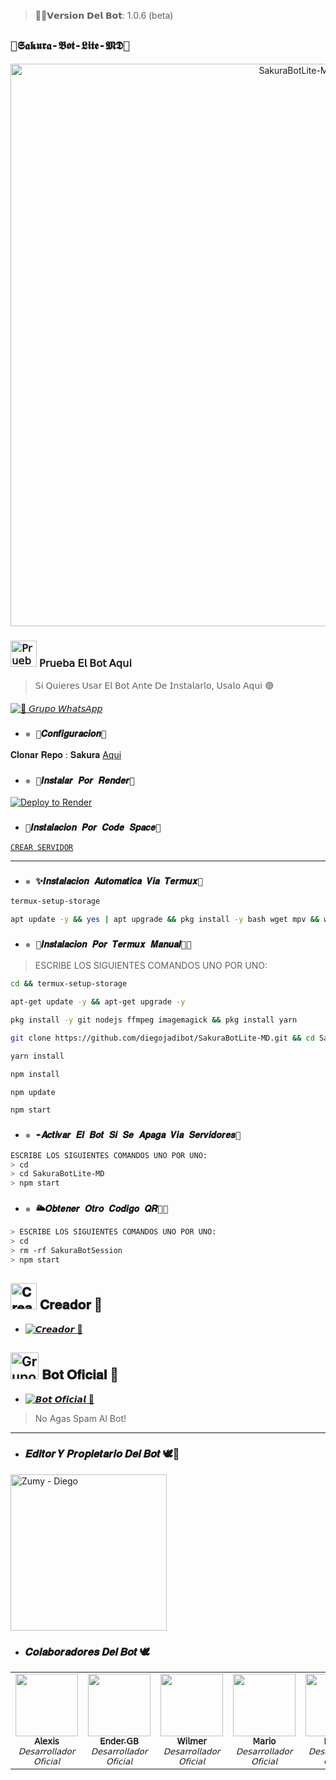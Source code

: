 
>🌹🦋𝗩𝗲𝗿𝘀𝗶𝗼𝗻 𝗗𝗲𝗹 𝗕𝗼𝘁: 1.0.6 (beta)

## `🍓𝕾𝖆𝖐𝖚𝖗𝖆-𝕭𝖔𝖙-𝕷𝖎𝖙𝖊-𝕸𝕯🦋` 
<p align="center">
<img src="https://telegra.ph/file/4c711545e712b0b957f6c.jpg" alt="SakuraBotLite-MD" width="900"/>
</p>

### <img src="https://i.pinimg.com/originals/19/80/6e/19806e91932e6054965fc83b85241270.gif" alt="𝖯𝗋𝗎𝖾𝖻𝖺 𝖤𝗅 𝖡𝗈𝗍 𝖠𝗊𝗎𝗂" width="42" height="42"> 𝖯𝗋𝗎𝖾𝖻𝖺 𝖤𝗅 𝖡𝗈𝗍 𝖠𝗊𝗎𝗂

> 𝖲𝗂 𝖰𝗎𝗂𝖾𝗋𝖾𝗌 𝖴𝗌𝖺𝗋 𝖤𝗅 𝖡𝗈𝗍 𝖠𝗇𝗍𝖾 𝖣𝖾 𝖨𝗇𝗌𝗍𝖺𝗅𝖺𝗋𝗅𝗈, 𝖴𝗌𝖺𝗅𝗈 𝖠𝗊𝗎𝗂 🟢

<a href="https://chat.whatsapp.com/L69Ok8LTIJNCTNsJydkXaE"><img alt="🦋 𝘎𝘳𝘶𝘱𝘰 𝘞𝘩𝘢𝘵𝘴𝘈𝘱𝘱" src="https://img.shields.io/badge/Grupo-SakuraLite🍓-25D366?style=for-the-badge&logo=whatsapp&logoColor=white"/></a>



- ### `✵ 🦋𝑪𝒐𝒏𝒇𝒊𝒈𝒖𝒓𝒂𝒄𝒊𝒐𝒏🚀`
 𝐂𝐥𝐨𝐧𝐚𝐫 𝐑𝐞𝐩𝐨 : 𝐒𝐚𝐤𝐮𝐫𝐚 [Aqui](https://github.com/diegojadibot/SakuraBotLite-MD/fork)

   
  
- ### `✵ 🐢𝑰𝒏𝒔𝒕𝒂𝒍𝒂𝒓 𝑷𝒐𝒓 𝑹𝒆𝒏𝒅𝒆𝒓🍓`

[![Deploy to Render](https://render.com/images/deploy-to-render-button.svg)](https://dashboard.render.com/blueprint/new?repo=https%3A%2F%2Fgithub.com%2diegojadibot%2FSakuraBotLite-MD) 

- ### `🌺𝑰𝒏𝒔𝒕𝒂𝒍𝒂𝒄𝒊𝒐𝒏 𝑷𝒐𝒓 𝑪𝒐𝒅𝒆 𝑺𝒑𝒂𝒄𝒆🦋`

[`CREAR SERVIDOR`](https://github.com/codespaces/new?skip_quickstart=true&machine=basicLinux32gb&repo=738341999&ref=main&geo=UsEast)
***

- ### `✵ ✨️𝑰𝒏𝒔𝒕𝒂𝒍𝒂𝒄𝒊𝒐𝒏 𝑨𝒖𝒕𝒐𝒎𝒂𝒕𝒊𝒄𝒂 𝑽𝒊𝒂 𝑻𝒆𝒓𝒎𝒖𝒙🦋`
```bash
termux-setup-storage
```

```bash
apt update -y && yes | apt upgrade && pkg install -y bash wget mpv && wget -O - https://raw.githubusercontent.com/diegojadibot/SakuraBotLite-MD/master/sakura.sh | bash
```

- ### `✵ 🌹𝑰𝒏𝒔𝒕𝒂𝒍𝒂𝒄𝒊𝒐𝒏 𝑷𝒐𝒓 𝑻𝒆𝒓𝒎𝒖𝒙 𝑴𝒂𝒏𝒖𝒂𝒍👨‍💻` 
> ESCRIBE LOS SIGUIENTES COMANDOS UNO POR UNO:
```bash
cd && termux-setup-storage
```

```bash
apt-get update -y && apt-get upgrade -y
```

```bash
pkg install -y git nodejs ffmpeg imagemagick && pkg install yarn 
```

```bash
git clone https://github.com/diegojadibot/SakuraBotLite-MD.git && cd SakuraBotLite-MD
```

```bash
yarn install
```

```bash
npm install
```

```bash
npm update
```

```bash
npm start
```

- ### `✵ ☂️𝑨𝒄𝒕𝒊𝒗𝒂𝒓 𝑬𝒍 𝑩𝒐𝒕 𝑺𝒊 𝑺𝒆 𝑨𝒑𝒂𝒈𝒂 𝑽𝒊𝒂 𝑺𝒆𝒓𝒗𝒊𝒅𝒐𝒓𝒆𝒔🦋`
```bash
ESCRIBE LOS SIGUIENTES COMANDOS UNO POR UNO:
> cd 
> cd SakuraBotLite-MD
> npm start
```

- ### `✵ 🌥𝑶𝒃𝒕𝒆𝒏𝒆𝒓 𝑶𝒕𝒓𝒐 𝑪𝒐𝒅𝒊𝒈𝒐 𝑸𝑹👨‍💻` 
```bash
> ESCRIBE LOS SIGUIENTES COMANDOS UNO POR UNO:
> cd 
> rm -rf SakuraBotSession
> npm start
```


## <img src="https://i.pinimg.com/originals/19/80/6e/19806e91932e6054965fc83b85241270.gif" alt="𝐂𝐫𝐞𝐚𝐝𝐨𝐫 🍓" width="42" height="42"> 𝐂𝐫𝐞𝐚𝐝𝐨𝐫 🍓

* <a href="https://wa.me/573013482814"><img alt="𝘾𝙧𝙚𝙖𝙙𝙤𝙧 🍓" src="https://img.shields.io/badge/Diego - Creador🍓-25D366?style=for-the-badge&logo=whatsapp&logoColor=white"/></a>

## <img src="https://static.wikia.nocookie.net/nyancat/images/d/d3/Nyan-cat.gif/revision/latest/scale-to-width-down/400?cb=20131231222500&path-prefix=es" alt="Grupo" width="45" height="43"> 𝐁𝐨𝐭 𝐎𝐟𝐢𝐜𝐢𝐚𝐥 🦋

* <a href="https://wa.me/5491130182250"><img alt="𝘽𝙤𝙩 𝙊𝙛𝙞𝙘𝙞𝙖𝙡 🍓" src="https://img.shields.io/badge/Bot - Oficial🦋-25D366?style=for-the-badge&logo=whatsapp&logoColor=white"/></a>

> No Agas Spam Al Bot!

---------

- ### 𝑬𝒅𝒊𝒕𝒐𝒓 𝒀 𝑷𝒓𝒐𝒑𝒊𝒆𝒕𝒂𝒓𝒊𝒐 𝑫𝒆𝒍 𝑩𝒐𝒕 🕊️🍓 
<a href="https://github.com/diegojadibot"><img src="https://github.com/diegojadibot.png" width="250" height="250" alt="Zumy - Diego"/></a>


- ### 𝑪𝒐𝒍𝒂𝒃𝒐𝒓𝒂𝒅𝒐𝒓𝒆𝒔 𝑫𝒆𝒍 𝑩𝒐𝒕 🕊️
<!-- prettier-ignore-start -->
<!-- markdownlint-disable -->
<table>
  <tr>

<td align="center"><a href="https://github.com/AzamiJs"><img src="https://github.com/AzamiJs.png?size=100" width="100px;" alt=""/><br /><sub><b>𝖠𝗅𝖾𝗑𝗂𝗌 </b></sub></a><br /><sub><i>𝖣𝖾𝗌𝖺𝗋𝗋𝗈𝗅𝗅𝖺𝖽𝗈𝗋 𝖮𝖿𝗂𝖼𝗂𝖺𝗅</i>
    <td align="center"><a 
       <td align="center"><a

<td align="center"><a href="https://github.com/Ender-GB-Isis777"><img src="https://github.com/Ender-GB-Isis777.png?size=100" width="100px;" alt=""/><br /><sub><b>𝖤𝗇𝖽𝖾𝗋 𝖦𝖡</b></sub></a><br /><sub><i>𝖣𝖾𝗌𝖺𝗋𝗋𝗈𝗅𝗅𝖺𝖽𝗈𝗋 𝖮𝖿𝗂𝖼𝗂𝖺𝗅</i>
    <td align="center"><a 
       <td align="center"><a href="https://github.com/Wilsmac"><img src="https://github.com/Wilsmac.png?size=100" width="100px;" alt=""/><br /><sub><b>𝖶𝗂𝗅𝗆𝖾𝗋</b></sub></a><br /><sub><i>𝖣𝖾𝗌𝖺𝗋𝗋𝗈𝗅𝗅𝖺𝖽𝗈𝗋 𝖮𝖿𝗂𝖼𝗂𝖺𝗅</i>
    <td align="center"><a 
       <td align="center"><a href="https://github.com/elrebelde21"><img src="https://github.com/elrebelde21.png?size=100" width="100px;" alt=""/><br /><sub><b>𝖬𝖺𝗋𝗂𝗈</b></sub></a><br /><sub><i>𝖣𝖾𝗌𝖺𝗋𝗋𝗈𝗅𝗅𝖺𝖽𝗈𝗋 𝖮𝖿𝗂𝖼𝗂𝖺𝗅</i>
    <td align="center"><a 
 <td align="center"><a 
href="https://github.com/Enzito-Vase"><img src="https://github.com/Enzito-Vase.png?size=100" width="100px;" alt=""/><br /><sub><b>𝖤𝗇𝗓𝗂𝗍𝗈</b></sub></a><br /><sub><i>𝖣𝖾𝗌𝖺𝗋𝗋𝗈𝗅𝗅𝖺𝖽𝗈𝗋 𝖮𝖿𝗂𝖼𝗂𝖺𝗅</i>
    <td align="center"><a 
 <td align="center"><a